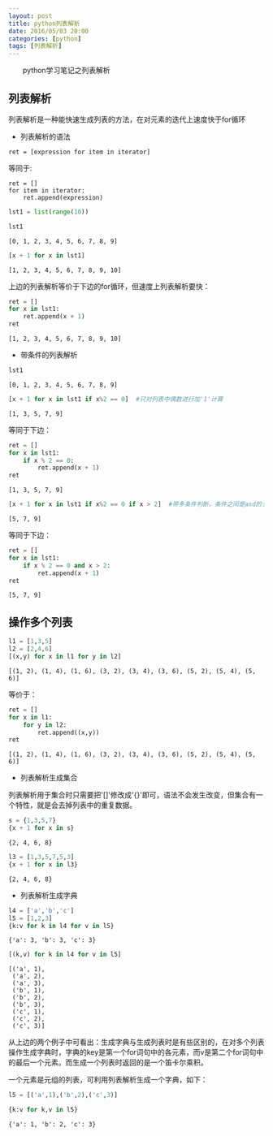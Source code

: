 ```yaml
---
layout: post
title: python列表解析
date: 2016/05/03 20:00
categories: [python]
tags: [列表解析]
---
```


　　python学习笔记之列表解析
<!--more-->

## 列表解析

列表解析是一种能快速生成列表的方法，在对元素的迭代上速度快于for循环

* 列表解析的语法

```
ret = [expression for item in iterator]
```

等同于:
```
ret = []
for item in iterator:
    ret.append(expression)
```


```python
lst1 = list(range(10))
```


```python
lst1
```




    [0, 1, 2, 3, 4, 5, 6, 7, 8, 9]




```python
[x + 1 for x in lst1]
```




    [1, 2, 3, 4, 5, 6, 7, 8, 9, 10]



上边的列表解析等价于下边的for循环，但速度上列表解析要快：


```python
ret = []
for x in lst1:
    ret.append(x + 1)
ret
```




    [1, 2, 3, 4, 5, 6, 7, 8, 9, 10]



* 带条件的列表解析


```python
lst1
```




    [0, 1, 2, 3, 4, 5, 6, 7, 8, 9]




```python
[x + 1 for x in lst1 if x%2 == 0]  #只对列表中偶数进行加'1'计算
```




    [1, 3, 5, 7, 9]



等同于下边：


```python
ret = []
for x in lst1:
    if x % 2 == 0:
        ret.append(x + 1)
ret
```




    [1, 3, 5, 7, 9]




```python
[x + 1 for x in lst1 if x%2 == 0 if x > 2]  #带多条件判断，条件之间是and的关系
```




    [5, 7, 9]



等同于下边：


```python
ret = []
for x in lst1:
    if x % 2 == 0 and x > 2:
        ret.append(x + 1)
ret
```




    [5, 7, 9]



## 操作多个列表


```python
l1 = [1,3,5]
l2 = [2,4,6]
[(x,y) for x in l1 for y in l2]
```




    [(1, 2), (1, 4), (1, 6), (3, 2), (3, 4), (3, 6), (5, 2), (5, 4), (5, 6)]



等价于：


```python
ret = []
for x in l1:
    for y in l2:
        ret.append((x,y))
ret
```




    [(1, 2), (1, 4), (1, 6), (3, 2), (3, 4), (3, 6), (5, 2), (5, 4), (5, 6)]



* 列表解析生成集合

列表解析用于集合时只需要把'[]'修改成'{}'即可，语法不会发生改变，但集合有一个特性，就是会去掉列表中的重复数据。


```python
s = {1,3,5,7}
{x + 1 for x in s}
```




    {2, 4, 6, 8}




```python
l3 = [1,3,5,7,5,3]
{x + 1 for x in l3}
```




    {2, 4, 6, 8}



* 列表解析生成字典


```python
l4 = ['a','b','c']
l5 = [1,2,3]
{k:v for k in l4 for v in l5}
```




    {'a': 3, 'b': 3, 'c': 3}




```python
[(k,v) for k in l4 for v in l5]
```




    [('a', 1),
     ('a', 2),
     ('a', 3),
     ('b', 1),
     ('b', 2),
     ('b', 3),
     ('c', 1),
     ('c', 2),
     ('c', 3)]



从上边的两个例子中可看出：生成字典与生成列表时是有些区别的，在对多个列表操作生成字典时，字典的key是第一个for词句中的各元素，而v是第二个for词句中的最后一个元素。而生成一个列表时返回的是一个笛卡尔乘积。

一个元素是元组的列表，可利用列表解析生成一个字典，如下：


```python
l5 = [('a',1),('b',2),('c',3)]
```


```python
{k:v for k,v in l5}
```




    {'a': 1, 'b': 2, 'c': 3}


